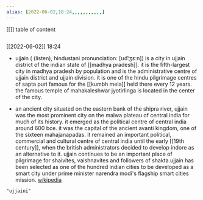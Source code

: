 ```yaml
---
alias: [2022-06-02,18:24,,,,,,,,,,,]
---
```

[[]]
table of content
```toc
```

[[2022-06-02]] 18:24
- ujjain ( (listen), hindustani pronunciation: [ʊd͡ːʒɛːn]) is a city in ujjain district of the indian state of [[madhya pradesh]]. it is the fifth-largest city in madhya pradesh by population and is the administrative centre of ujjain district and ujjain division. it is one of the hindu pilgrimage centres of sapta puri famous for the [[kumbh mela]] held there every 12 years. the famous temple of mahakaleshwar jyotirlinga is located in the center of the city.

- an ancient city situated on the eastern bank of the shipra river, ujjain was the most prominent city on the malwa plateau of central india for much of its history. it emerged as the political centre of central india around 600 bce. it was the capital of the ancient avanti kingdom, one of the sixteen mahajanapadas. it remained an important political, commercial and cultural centre of central india until the early [[19th century]], when the british administrators decided to develop indore as an alternative to it. ujjain continues to be an important place of pilgrimage for shaivites, vaishnavites and followers of shakta.ujjain has been selected as one of the hundred indian cities to be developed as a smart city under prime minister narendra modi's flagship smart cities mission.
[wikipedia](https://en.wikipedia.org/wiki/ujjain)
```query
"ujjaini"
```